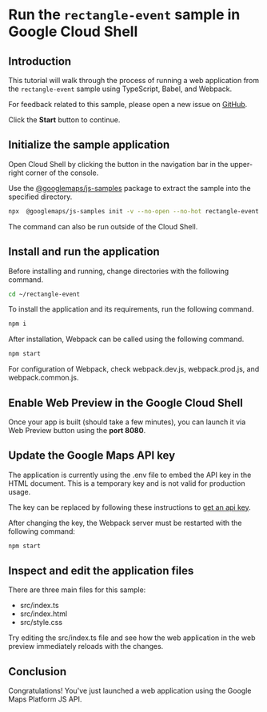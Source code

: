 # Run the `rectangle-event` sample in Google Cloud Shell

<walkthrough-tutorial-duration duration="10"/>

## Introduction

This tutorial will walk through the process of running a web application from
the `rectangle-event` sample using TypeScript, Babel, and Webpack.

For feedback related to this sample, please open a new issue on
[GitHub](https://github.com/googlemaps/js-samples/issues).

Click the **Start** button to continue.

## Initialize the sample application

Open Cloud Shell by clicking the
<walkthrough-cloud-shell-icon></walkthrough-cloud-shell-icon> button in the
navigation bar in the upper-right corner of the console.

Use the [@googlemaps/js-samples](https://www.npmjs.com/package/@googlemaps/js-samples) package to
extract the sample into the specified directory.

```bash
npx  @googlemaps/js-samples init -v --no-open --no-hot rectangle-event ~/rectangle-event
```

The command can also be run outside of the Cloud Shell.

## Install and run the application

Before installing and running, change directories with the following command.

```bash
cd ~/rectangle-event
```

To install the application and its requirements, run the following command.

```bash
npm i
```

After installation, Webpack can be called using the following command.

```bash
npm start
```

For configuration of Webpack, check
<walkthrough-editor-open-file filePath="rectangle-event/webpack.dev.js">webpack.dev.js</walkthrough-editor-open-file>,
<walkthrough-editor-open-file filePath="rectangle-event/webpack.prod.js">webpack.prod.js</walkthrough-editor-open-file>,
and
<walkthrough-editor-open-file filePath="rectangle-event/webpack.common.js">webpack.common.js</walkthrough-editor-open-file>.

## Enable Web Preview in the Google Cloud Shell

Once your app is built (should take a few minutes), you can launch it via
<walkthrough-spotlight-pointer target="cloudshell" spotlightId="devshell-web-preview-button">Web
Preview button</walkthrough-spotlight-pointer> using the **port 8080**.

## Update the Google Maps API key

The application is currently using the
<walkthrough-editor-open-file filePath="rectangle-event/.env">.env</walkthrough-editor-open-file>
file to embed the API key in the HTML document. This is a temporary key and is
not valid for production usage.

The key can be replaced by following these instructions to
[get an api key](https://developers.google.com/maps/documentation/javascript/get-api-key).

After changing the key, the Webpack server must be restarted with the following
command:

```bash
npm start
```

## Inspect and edit the application files

There are three main files for this sample:

*   <walkthrough-editor-open-file filePath="rectangle-event/src/index.ts">src/index.ts</walkthrough-editor-open-file>
*   <walkthrough-editor-open-file filePath="rectangle-event/src/index.html">src/index.html</walkthrough-editor-open-file>
*   <walkthrough-editor-open-file filePath="rectangle-event/src/style.css">src/style.css</walkthrough-editor-open-file>

Try editing the <walkthrough-editor-open-file filePath="rectangle-event/src/index.ts">src/index.ts</walkthrough-editor-open-file> file and see how the web application in the web preview immediately reloads with the changes.

## Conclusion

<walkthrough-conclusion-trophy></walkthrough-conclusion-trophy>

Congratulations! You've just launched a web application using the Google Maps
Platform JS API.
